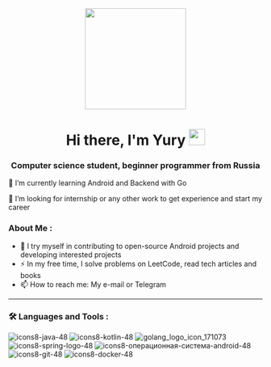<div id="header" align="center">
  <img src="https://media.giphy.com/media/Ll22OhMLAlVDb8UQWe/giphy.gif" width="200"/>
</div>

<h1 align="center">Hi there, I'm Yury</a> 
<img src="https://github.com/blackcater/blackcater/raw/main/images/Hi.gif" height="32"/></h1>
<h3 align="center">Computer science student, beginner programmer from Russia</h3>
🌱 I’m currently learning Android and Backend with Go 

👯 I’m looking for internship or any other work to get experience and start my career

### About Me :
  
- :telescope: I try myself in contributing to open-source Android projects and developing interested projects
- :zap: In my free time, I solve problems on LeetCode, read tech articles and books
- :mailbox: How to reach me: My e-mail or Telegram

---

### :hammer_and_wrench: Languages and Tools :
![icons8-java-48](https://user-images.githubusercontent.com/74863359/180645430-1f2e5bfd-67ae-41a9-b983-dd962ec067ea.png)
![icons8-kotlin-48](https://user-images.githubusercontent.com/74863359/180645431-d8fe140e-eaef-437a-81fc-4de6d9a0675a.png)
![golang_logo_icon_171073](https://user-images.githubusercontent.com/74863359/180645428-57e967a9-8cdf-4a84-8670-a737bde245ea.png)
![icons8-spring-logo-48](https://user-images.githubusercontent.com/74863359/180645432-e579e9d5-61f6-45cf-b0a8-e903534cd939.png)
![icons8-операционная-система-android-48](https://user-images.githubusercontent.com/74863359/180645433-34db0693-ba06-495b-9261-0487781bba8f.png)
![icons8-git-48](https://user-images.githubusercontent.com/74863359/180645429-99ed3e74-7929-4633-bce3-9b3843ca6489.png)
![icons8-docker-48](https://user-images.githubusercontent.com/74863359/180645473-eabb7a2f-cf86-4699-b687-9a6c7a695242.png)
<!--
**WoRRuM/worrum** is a ✨ _special_ ✨ repository because its `README.md` (this file) appears on your GitHub profile.

Here are some ideas to get you started:

- 🔭 I’m currently working on ...
- 🌱 I’m currently learning ...
- 👯 I’m looking to collaborate on ...
- 🤔 I’m looking for help with ...
- 💬 Ask me about ...
- 📫 How to reach me: ...
- 😄 Pronouns: ...
- ⚡ Fun fact: ...
-->
